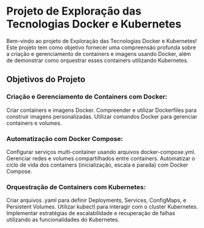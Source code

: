 # Projeto de Exploração das Tecnologias Docker e Kubernetes

Bem-vindo ao projeto de Exploração das Tecnologias Docker e Kubernetes! Este projeto tem como objetivo fornecer uma compreensão profunda sobre a criação e gerenciamento de containers e imagens usando Docker, além de demonstrar como orquestrar esses containers utilizando Kubernetes.

## Objetivos do Projeto

### Criação e Gerenciamento de Containers com Docker:

Criar containers e imagens Docker.
Compreender e utilizar Dockerfiles para construir imagens personalizadas.
Utilizar comandos Docker para gerenciar containers e volumes.

### Automatização com Docker Compose:

Configurar serviços multi-container usando arquivos docker-compose.yml.
Gerenciar redes e volumes compartilhados entre containers.
Automatizar o ciclo de vida dos containers (inicialização, escala e parada) com Docker Compose.

### Orquestração de Containers com Kubernetes:

Criar arquivos .yaml para definir Deployments, Services, ConfigMaps, e Persistent Volumes.
Utilizar kubectl para interagir com o cluster Kubernetes.
Implementar estratégias de escalabilidade e recuperação de falhas utilizando as funcionalidades do Kubernetes.
